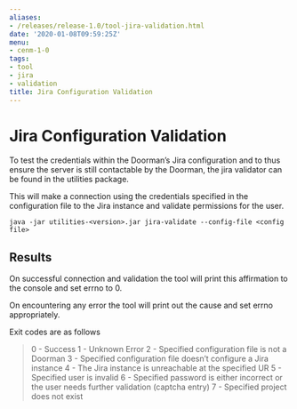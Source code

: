 ```yaml
---
aliases:
- /releases/release-1.0/tool-jira-validation.html
date: '2020-01-08T09:59:25Z'
menu:
- cenm-1-0
tags:
- tool
- jira
- validation
title: Jira Configuration Validation
---
```



# Jira Configuration Validation

To test the credentials within the Doorman’s Jira configuration and to thus ensure
            the server is still contactable by the Doorman, the jira validator can be found in the utilities package.

This will make a connection using the credentials specified in the configuration file to the Jira
            instance and validate permissions for the user.

```shell
java -jar utilities-<version>.jar jira-validate --config-file <config file>
```

## Results

On successful connection and validation the tool will print this affirmation to the console and
                set errno to 0.

On encountering any error the tool will print out the cause and set errno appropriately.

Exit codes are as follows

> 
> 0 - Success
>                     1 - Unknown Error
>                     2 - Specified configuration file is not a Doorman
>                     3 - Specified configuration file doesn’t configure a Jira instance
>                     4 - The Jira instance is unreachable at the specified UR
>                     5 - Specified user is invalid
>                     6 - Specified password is either incorrect or the user needs further validation (captcha entry)
>                     7 - Specified project does not exist


